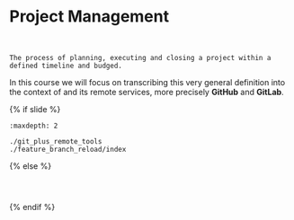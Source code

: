 # Project Management
&nbsp;
```{epigraph}
The process of planning, executing and closing a project within a defined timeline and budged.
```
In this course we will focus on transcribing this very general definition into the context of <i class="fab fa-git"></i> and its remote services, more precisely <i class="fab fa-github"></i> **GitHub** and <i class="fab fa-gitlab"></i> **GitLab**.

{% if slide %}
<!-- BUILDING THE SLIDES -->
```{toctree}
:maxdepth: 2

./git_plus_remote_tools
./feature_branch_reload/index

```
{% else %}
<!-- BUILDING THE PAGES -->
<!-- build the page content here -->
```{include} ./git_plus_remote_tools.md
```
```{include} ./feature_branch_reload/index.md
```
```{include} ./feature_branch_reload/workflow.md
```
{% endif %}
